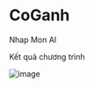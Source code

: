 # CoGanh
Nhap Mon AI

Kết quả chương trình


![image](https://user-images.githubusercontent.com/77771720/119704508-ef502e00-be81-11eb-9cda-05d1d9221a1b.png)
